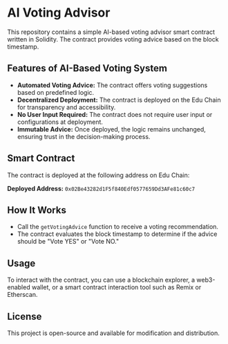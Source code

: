 # AI Voting Advisor

This repository contains a simple AI-based voting advisor smart contract written in Solidity. The contract provides voting advice based on the block timestamp.

## Features of AI-Based Voting System
- **Automated Voting Advice:** The contract offers voting suggestions based on predefined logic.
- **Decentralized Deployment:** The contract is deployed on the Edu Chain for transparency and accessibility.
- **No User Input Required:** The contract does not require user input or configurations at deployment.
- **Immutable Advice:** Once deployed, the logic remains unchanged, ensuring trust in the decision-making process.

## Smart Contract
The contract is deployed at the following address on Edu Chain:

**Deployed Address:** `0x02Be43282d1F5f840Edf0577659Dd3AFe81c60c7`

## How It Works
- Call the `getVotingAdvice` function to receive a voting recommendation.
- The contract evaluates the block timestamp to determine if the advice should be "Vote YES" or "Vote NO."

## Usage
To interact with the contract, you can use a blockchain explorer, a web3-enabled wallet, or a smart contract interaction tool such as Remix or Etherscan.

## License
This project is open-source and available for modification and distribution.

